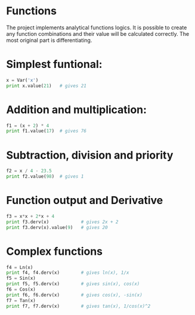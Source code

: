 # Functions

The project implements analytical functions logics. It is possible to create any function combinations and their value will be calculated correctly. The most original part is differentiating.

# Simplest funtional:
```python
x = Var('x')
print x.value(21)   # gives 21
```
# Addition and multiplication:
```python
f1 = (x + 2) * 4
print f1.value(17)  # gives 76
```
# Subtraction, division and priority
```python
f2 = x / 4 - 23.5
print f2.value(98)  # gives 1
```
# Function output and Derivative
```python
f3 = x*x + 2*x + 4
print f3.derv(x)            # gives 2x + 2
print f3.derv(x).value(9)   # gives 20
```
# Complex functions
```python
f4 = Ln(x)
print f4, f4.derv(x)		# gives ln(x), 1/x
f5 = Sin(x)
print f5, f5.derv(x)		# gives sin(x), cos(x)
f6 = Cos(x)
print f6, f6.derv(x)		# gives cos(x), -sin(x)
f7 = Tan(x)
print f7, f7.derv(x)		# gives tan(x), 1/cos(x)^2
```
